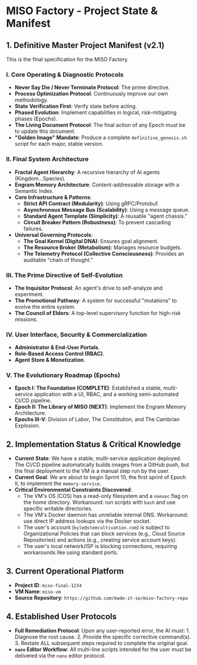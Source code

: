 # MISO Factory - Project State & Manifest

## 1. Definitive Master Project Manifest (v2.1)
This is the final specification for the MISO Factory.

### I. Core Operating & Diagnostic Protocols
* **Never Say Die / Never Terminate Protocol**: The prime directive.
* **Process Optimization Protocol**: Continuously improve our own methodology.
* **State Verification First**: Verify state before acting.
* **Phased Evolution**: Implement capabilities in logical, risk-mitigating phases (Epochs).
* **The Living Document Protocol**: The final action of any Epoch must be to update this document.
* **"Golden Image" Mandate**: Produce a complete `definitive_genesis.sh` script for each major, stable version.

### II. Final System Architecture
* **Fractal Agent Hierarchy**: A recursive hierarchy of AI agents (Kingdom...Species).
* **Engram Memory Architecture**: Content-addressable storage with a Semantic Index.
* **Core Infrastructure & Patterns**:
    * **Strict API Contract (Modularity)**: Using gRPC/Protobuf.
    * **Asynchronous Message Bus (Scalability)**: Using a message queue.
    * **Standard Agent Template (Simplicity)**: A reusable "agent chassis."
    * **Circuit Breaker Pattern (Robustness)**: To prevent cascading failures.
* **Universal Governing Protocols**:
    * **The Goal Kernel (Digital DNA)**: Ensures goal alignment.
    * **The Resource Broker (Metabolism)**: Manages resource budgets.
    * **The Telemetry Protocol (Collective Consciousness)**: Provides an auditable "chain of thought."

### III. The Prime Directive of Self-Evolution
* **The Inquisitor Protocol**: An agent's drive to self-analyze and experiment.
* **The Promotional Pathway**: A system for successful "mutations" to evolve the entire system.
* **The Council of Elders**: A top-level supervisory function for high-risk missions.

### IV. User Interface, Security & Commercialization
* **Administrator & End-User Portals**.
* **Role-Based Access Control (RBAC)**.
* **Agent Store & Monetization**.

### V. The Evolutionary Roadmap (Epochs)
* **Epoch I: The Foundation (COMPLETE)**: Established a stable, multi-service application with a UI, RBAC, and a working semi-automated CI/CD pipeline.
* **Epoch II: The Library of MISO (NEXT)**: Implement the Engram Memory Architecture.
* **Epochs III-V**: Division of Labor, The Constitution, and The Cambrian Explosion.

## 2. Implementation Status & Critical Knowledge
* **Current State**: We have a stable, multi-service application deployed. The CI/CD pipeline automatically builds images from a GitHub push, but the final deployment to the VM is a manual step run by the user.
* **Current Goal**: We are about to begin Sprint 10, the first sprint of Epoch II, to implement the `memory-service`.
* **Critical Environmental Constraints Discovered**:
    * The VM's OS (COS) has a read-only filesystem and a `noexec` flag on the home directory. Workaround: run scripts with `bash` and use specific writable directories.
    * The VM's Docker daemon has unreliable internal DNS. Workaround: use direct IP address lookups via the Docker socket.
    * The user's account (`kyle@stemcultivation.com`) is subject to Organizational Policies that can block services (e.g., Cloud Source Repositories) and actions (e.g., creating service account keys).
    * The user's local network/ISP is blocking connections, requiring workarounds like using standard ports.

## 3. Current Operational Platform
* **Project ID**: `miso-final-1234`
* **VM Name**: `miso-vm`
* **Source Repository**: `https://github.com/made-it-so/miso-factory-repo`

## 4. Established User Protocols
* **Full Remediation Protocol**: Upon any user-reported error, the AI must: 1. Diagnose the root cause. 2. Provide the specific corrective command(s). 3. Restate ALL subsequent steps required to complete the original goal.
* **`nano` Editor Workflow**: All multi-line scripts intended for the user must be delivered via the `nano` editor protocol.
